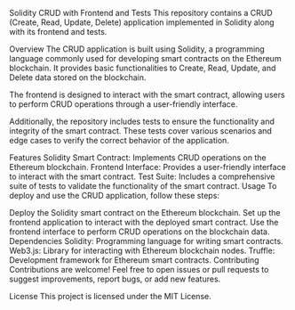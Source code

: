 Solidity CRUD with Frontend and Tests
This repository contains a CRUD (Create, Read, Update, Delete) application implemented in Solidity along with its frontend and tests.

Overview
The CRUD application is built using Solidity, a programming language commonly used for developing smart contracts on the Ethereum blockchain. It provides basic functionalities to Create, Read, Update, and Delete data stored on the blockchain.

The frontend is designed to interact with the smart contract, allowing users to perform CRUD operations through a user-friendly interface.

Additionally, the repository includes tests to ensure the functionality and integrity of the smart contract. These tests cover various scenarios and edge cases to verify the correct behavior of the application.

Features
Solidity Smart Contract: Implements CRUD operations on the Ethereum blockchain.
Frontend Interface: Provides a user-friendly interface to interact with the smart contract.
Test Suite: Includes a comprehensive suite of tests to validate the functionality of the smart contract.
Usage
To deploy and use the CRUD application, follow these steps:

Deploy the Solidity smart contract on the Ethereum blockchain.
Set up the frontend application to interact with the deployed smart contract.
Use the frontend interface to perform CRUD operations on the blockchain data.
Dependencies
Solidity: Programming language for writing smart contracts.
Web3.js: Library for interacting with Ethereum blockchain nodes.
Truffle: Development framework for Ethereum smart contracts.
Contributing
Contributions are welcome! Feel free to open issues or pull requests to suggest improvements, report bugs, or add new features.

License
This project is licensed under the MIT License.
